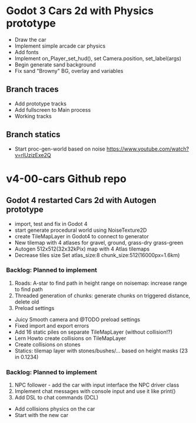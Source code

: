 # Godot 3 Cars 2d with Physics prototype
- Draw the car
- Implement simple arcade car physics 
- Add fonts
- Implement on_Player_set_hud(), set Camera.position, set_label(args)
- Begin generate sand background
- Fix sand "Browny" BG, overlay and variables
## Branch traces
- Add prototype tracks
- Add fullscreen to Main process
- Working tracks
## Branch statics
- Start proc-gen-world based on noise https://www.youtube.com/watch?v=rlUzizExe2Q
# v4-00-cars Github repo 
## Godot 4 restarted Cars 2d with Autogen prototype
- import, test and fix in Godot 4
- start generate procedural world using NoiseTexture2D
- create TileMapLayer in Godot4 to connect to generator
- New tilemap with 4 atlases for gravel, ground, grass-dry grass-green
- Autogen 512x512(32x32kPix) map with 4 Atlas tilemaps
- Decrease tiles size Set atlas_size:8 chunk_size:512(16000px=1.6km)
### Backlog: Planned to implement
1. Roads: A-star to find path in height range on noisemap: increase range to find path
3. Threaded generation of chunks: generate chunks on triggered distance, delete old
4. Preload settings

- Juicy Smooth camera and @TODO preload settings
- Fixed import and export errors
- Add 16 static piles on separate TileMapLayer (without collision!?)
- Lern Howto create collisions on TileMapLayer
- Create collisions on stones
- Statics: tilemap layer with stones/bushes/... based on height masks (23 in 0.1234)
### Backlog: Planned to implement
1. NPC follower - add the car with input interface the NPC driver class
2. Implement chat messages with console input and use it like print()
3. Add DSL to chat commands (DCL)

- Add collisions physics on the car
- Start with the new car
